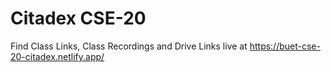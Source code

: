 # Citadex CSE-20

Find Class Links, Class Recordings and Drive Links live at https://buet-cse-20-citadex.netlify.app/
